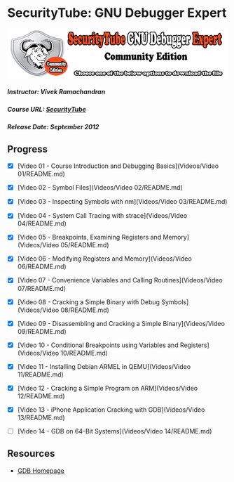# SecurityTube: GNU Debugger Expert
![SecurityTube: GNU Debugger Expert Logo](./Images/sgde-logo.jpg)
##### Instructor: Vivek Ramachandran
##### Course URL: [SecurityTube](http://www.securitytube.net/sgde?id=1)
##### Release Date: September 2012

## Progress

- [X] [Video 01 - Course Introduction and Debugging Basics](Videos/Video 01/README.md)
- [X] [Video 02 - Symbol Files](Videos/Video 02/README.md)
- [X] [Video 03 - Inspecting Symbols with nm](Videos/Video 03/README.md)
- [X] [Video 04 - System Call Tracing with strace](Videos/Video 04/README.md)
- [X] [Video 05 - Breakpoints, Examining Registers and Memory](Videos/Video 05/README.md)
- [X] [Video 06 - Modifying Registers and Memory](Videos/Video 06/README.md)
- [X] [Video 07 - Convenience Variables and Calling Routines](Videos/Video 07/README.md)
- [X] [Video 08 - Cracking a Simple Binary with Debug Symbols](Videos/Video 08/README.md)
- [X] [Video 09 - Disassembling and Cracking a Simple Binary](Videos/Video 09/README.md)
- [X] [Video 10 - Conditional Breakpoints using Variables and Registers](Videos/Video 10/README.md)
- [X] [Video 11 - Installing Debian ARMEL in QEMU](Videos/Video 11/README.md)
- [X] [Video 12 - Cracking a Simple Program on ARM](Videos/Video 12/README.md)
- [X] [Video 13 - iPhone Application Cracking with GDB](Videos/Video 13/README.md)
- [ ] [Video 14 - GDB on 64-Bit Systems](Videos/Video 14/README.md)



## Resources
- [GDB Homepage](https://www.gnu.org/software/gdb/)

